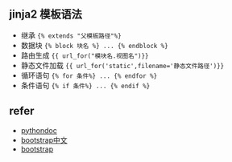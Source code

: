 ## jinja2 模板语法
+ 继承  `{% extends "父模板路径"%}`
+ 数据块 `{% block 块名 %} ... {% endblock %}`
+ 路由生成 `{{ url_for("模块名.视图名")}}`
+ 静态文件加载 `{{ url_for('static',filename='静态文件路径')}}`
+ 循环语句 `{% for 条件%} ... {% endfor %}`
+ 条件语句 `{% if 条件%} ... {% endif %}`

## refer
- [pythondoc](http://www.pythondoc.com/)
- [bootstrap中文](https://v4.bootcss.com/)
- [bootstrap](https://getbootstrap.com/docs/4.1/getting-started/introduction/)
